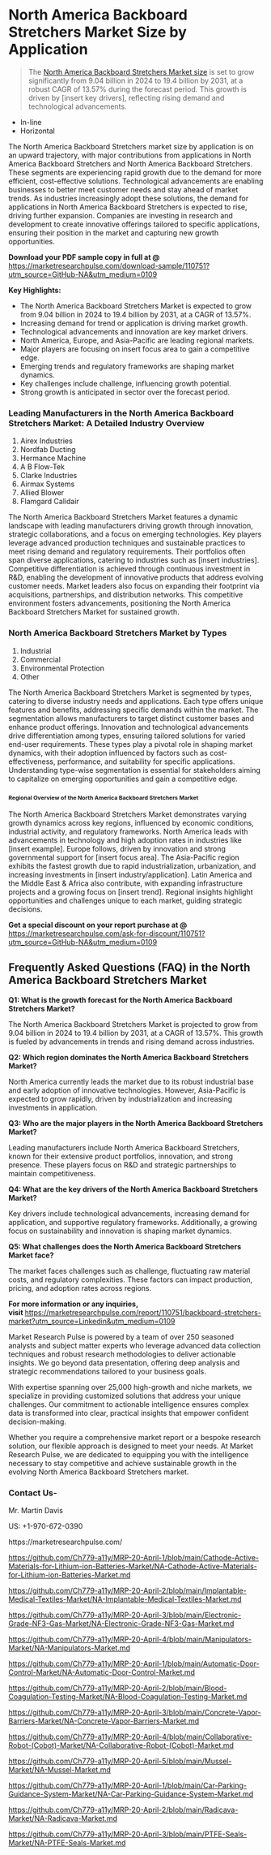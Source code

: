 <h1>North America Backboard Stretchers Market&nbsp;Size by Application</h1><blockquote><p>The <a href="https://marketresearchpulse.com/download-sample/110751?utm_source=GitHub-NA&amp;utm_medium=0109">North America Backboard Stretchers Market size</a> is set to grow significantly from 9.04 billion in 2024 to 19.4 billion by 2031, at a robust CAGR of 13.57% during the forecast period. This growth is driven by [insert key drivers], reflecting rising demand and technological advancements.</p></blockquote><ul><li>In-line<li> Horizontal</li></ul><p>The North America Backboard Stretchers market size by application is on an upward trajectory, with major contributions from applications in North America Backboard Stretchers and North America Backboard Stretchers. These segments are experiencing rapid growth due to the demand for more efficient, cost-effective solutions. Technological advancements are enabling businesses to better meet customer needs and stay ahead of market trends. As industries increasingly adopt these solutions, the demand for applications in North America Backboard Stretchers is expected to rise, driving further expansion. Companies are investing in research and development to create innovative offerings tailored to specific applications, ensuring their position in the market and capturing new growth opportunities.</p><p><strong>Download your PDF sample copy in full at @ </strong><a href="https://marketresearchpulse.com/download-sample/110751?utm_source=GitHub-NA&amp;utm_medium=0109">https://marketresearchpulse.com/download-sample/110751?utm_source=GitHub-NA&amp;utm_medium=0109</a></p><p><strong>Key Highlights: </strong></p><ul><li>The North America Backboard Stretchers Market is expected to grow from 9.04 billion in 2024 to 19.4 billion by 2031, at a CAGR of 13.57%.</li><li>Increasing demand for trend or application is driving market growth.</li><li>Technological advancements and innovation are key market drivers.</li><li>North America, Europe, and Asia-Pacific are leading regional markets.</li><li>Major players are focusing on insert focus area to gain a competitive edge.</li><li>Emerging trends and regulatory frameworks are shaping market dynamics.</li><li>Key challenges include challenge, influencing growth potential.</li><li>Strong growth is anticipated in sector over the forecast period.</li></ul><h3>Leading Manufacturers in the North America Backboard Stretchers Market: A Detailed Industry Overview</h3><ol><li>Airex Industries</li><li>Nordfab Ducting</li><li>Hermance Machine</li><li>A B Flow-Tek</li><li>Clarke Industries</li><li>Airmax Systems</li><li>Allied Blower</li><li>Flamgard Calidair</li></ol><div class="flex max-w-full flex-col flex-grow"><div class="min-h-8 text-message flex w-full flex-col items-end gap-2 whitespace-normal break-words [.text-message+&amp;]:mt-5" dir="auto" data-message-author-role="assistant" data-message-id="fd8432e4-4910-450d-b182-61b7bfb0a01f" data-message-model-slug="gpt-4o"><div class="flex w-full flex-col gap-1 empty:hidden first:pt-[3px]"><div class="markdown prose w-full break-words dark:prose-invert light"><p>The North America Backboard Stretchers Market features a dynamic landscape with leading manufacturers driving growth through innovation, strategic collaborations, and a focus on emerging technologies. Key players leverage advanced production techniques and sustainable practices to meet rising demand and regulatory requirements. Their portfolios often span diverse applications, catering to industries such as [insert industries]. Competitive differentiation is achieved through continuous investment in R&amp;D, enabling the development of innovative products that address evolving customer needs. Market leaders also focus on expanding their footprint via acquisitions, partnerships, and distribution networks. This competitive environment fosters advancements, positioning the North America Backboard Stretchers Market for sustained growth.</p></div></div></div></div><h3>North America Backboard Stretchers Market by Types</h3><ol><li>Industrial<li> Commercial<li> Environmental Protection<li> Other</li></ol><div class="flex max-w-full flex-col flex-grow"><div class="min-h-8 text-message flex w-full flex-col items-end gap-2 whitespace-normal break-words [.text-message+&amp;]:mt-5" dir="auto" data-message-author-role="assistant" data-message-id="084470be-0bb7-4664-bddf-5156b4f41249" data-message-model-slug="gpt-4o-mini"><div class="flex w-full flex-col gap-1 empty:hidden first:pt-[3px]"><div class="markdown prose w-full break-words dark:prose-invert light"><p>The North America Backboard Stretchers Market is segmented by types, catering to diverse industry needs and applications. Each type offers unique features and benefits, addressing specific demands within the market. The segmentation allows manufacturers to target distinct customer bases and enhance product offerings. Innovation and technological advancements drive differentiation among types, ensuring tailored solutions for varied end-user requirements. These types play a pivotal role in shaping market dynamics, with their adoption influenced by factors such as cost-effectiveness, performance, and suitability for specific applications. Understanding type-wise segmentation is essential for stakeholders aiming to capitalize on emerging opportunities and gain a competitive edge.</p></div></div></div></div><h3><span style="font-size: 11px;">Regional Overview of the North America Backboard Stretchers Market</span></h3><div class="flex max-w-full flex-col flex-grow"><div class="min-h-8 text-message flex w-full flex-col items-end gap-2 whitespace-normal break-words [.text-message+&amp;]:mt-5" dir="auto" data-message-author-role="assistant" data-message-id="e9038762-ce64-4e30-91c9-9bd413514231" data-message-model-slug="gpt-4o-mini"><div class="flex w-full flex-col gap-1 empty:hidden first:pt-[3px]"><div class="markdown prose w-full break-words dark:prose-invert light"><p>The North America Backboard Stretchers Market demonstrates varying growth dynamics across key regions, influenced by economic conditions, industrial activity, and regulatory frameworks. North America leads with advancements in technology and high adoption rates in industries like [insert example]. Europe follows, driven by innovation and strong governmental support for [insert focus area]. The Asia-Pacific region exhibits the fastest growth due to rapid industrialization, urbanization, and increasing investments in [insert industry/application]. Latin America and the Middle East &amp; Africa also contribute, with expanding infrastructure projects and a growing focus on [insert trend]. Regional insights highlight opportunities and challenges unique to each market, guiding strategic decisions.</p></div></div></div></div><p><strong>Get a special discount on your report purchase at @ </strong><a href="https://marketresearchpulse.com/ask-for-discount/110751?utm_source=GitHub-NA&amp;utm_medium=0109">https://marketresearchpulse.com/ask-for-discount/110751?utm_source=GitHub-NA&amp;utm_medium=0109</a></p><h2>Frequently Asked Questions (FAQ) in the North America Backboard Stretchers Market</h2><p><strong>Q1: What is the growth forecast for the North America Backboard Stretchers Market?</strong></p><p>The North America Backboard Stretchers Market is projected to grow from 9.04 billion in 2024 to 19.4 billion by 2031, at a CAGR of 13.57%. This growth is fueled by advancements in trends and rising demand across industries.</p><p><strong>Q2: Which region dominates the North America Backboard Stretchers Market?</strong></p><p>North America currently leads the market due to its robust industrial base and early adoption of innovative technologies. However, Asia-Pacific is expected to grow rapidly, driven by industrialization and increasing investments in application.</p><p><strong>Q3: Who are the major players in the North America Backboard Stretchers Market?</strong></p><p>Leading manufacturers include North America Backboard Stretchers, known for their extensive product portfolios, innovation, and strong presence. These players focus on R&amp;D and strategic partnerships to maintain competitiveness.</p><p><strong>Q4: What are the key drivers of the North America Backboard Stretchers Market?</strong></p><p>Key drivers include technological advancements, increasing demand for application, and supportive regulatory frameworks. Additionally, a growing focus on sustainability and innovation is shaping market dynamics.</p><p><strong>Q5: What challenges does the North America Backboard Stretchers Market face?</strong></p><p>The market faces challenges such as challenge, fluctuating raw material costs, and regulatory complexities. These factors can impact production, pricing, and adoption rates across regions.</p><p><strong>For more information or any inquiries, visit&nbsp;</strong><a href="https://marketresearchpulse.com/report/110751/backboard-stretchers-market?utm_source=Linkedin&utm_medium=0109">https://marketresearchpulse.com/report/110751/backboard-stretchers-market?utm_source=Linkedin&utm_medium=0109</a></p><p>Market Research Pulse is powered by a team of over 250 seasoned analysts and subject matter experts who leverage advanced data collection techniques and robust research methodologies to deliver actionable insights. We go beyond data presentation, offering deep analysis and strategic recommendations tailored to your business goals.</p><p>With expertise spanning over 25,000 high-growth and niche markets, we specialize in providing customized solutions that address your unique challenges. Our commitment to actionable intelligence ensures complex data is transformed into clear, practical insights that empower confident decision-making.</p><p>Whether you require a comprehensive market report or a bespoke research solution, our flexible approach is designed to meet your needs. At Market Research Pulse, we are dedicated to equipping you with the intelligence necessary to stay competitive and achieve sustainable growth in the evolving North America Backboard Stretchers market.</p><h3><strong>Contact Us-</strong></h3><p>Mr. Martin Davis</p><p>US: +1-970-672-0390</p><p>https://marketresearchpulse.com/</p><p><a href="https://github.com/Ch779-a11y/MRP-20-April-1/blob/main/Cathode-Active-Materials-for-Lithium-ion-Batteries-Market/NA-Cathode-Active-Materials-for-Lithium-ion-Batteries-Market.md">https://github.com/Ch779-a11y/MRP-20-April-1/blob/main/Cathode-Active-Materials-for-Lithium-ion-Batteries-Market/NA-Cathode-Active-Materials-for-Lithium-ion-Batteries-Market.md</a></p><p><a href="https://github.com/Ch779-a11y/MRP-20-April-2/blob/main/Implantable-Medical-Textiles-Market/NA-Implantable-Medical-Textiles-Market.md">https://github.com/Ch779-a11y/MRP-20-April-2/blob/main/Implantable-Medical-Textiles-Market/NA-Implantable-Medical-Textiles-Market.md</a></p><p><a href="https://github.com/Ch779-a11y/MRP-20-April-3/blob/main/Electronic-Grade-NF3-Gas-Market/NA-Electronic-Grade-NF3-Gas-Market.md">https://github.com/Ch779-a11y/MRP-20-April-3/blob/main/Electronic-Grade-NF3-Gas-Market/NA-Electronic-Grade-NF3-Gas-Market.md</a></p><p><a href="https://github.com/Ch779-a11y/MRP-20-April-4/blob/main/Manipulators-Market/NA-Manipulators-Market.md">https://github.com/Ch779-a11y/MRP-20-April-4/blob/main/Manipulators-Market/NA-Manipulators-Market.md</a></p><p><a href="https://github.com/Ch779-a11y/MRP-20-April-1/blob/main/Automatic-Door-Control-Market/NA-Automatic-Door-Control-Market.md">https://github.com/Ch779-a11y/MRP-20-April-1/blob/main/Automatic-Door-Control-Market/NA-Automatic-Door-Control-Market.md</a></p><p><a href="https://github.com/Ch779-a11y/MRP-20-April-2/blob/main/Blood-Coagulation-Testing-Market/NA-Blood-Coagulation-Testing-Market.md">https://github.com/Ch779-a11y/MRP-20-April-2/blob/main/Blood-Coagulation-Testing-Market/NA-Blood-Coagulation-Testing-Market.md</a></p><p><a href="https://github.com/Ch779-a11y/MRP-20-April-3/blob/main/Concrete-Vapor-Barriers-Market/NA-Concrete-Vapor-Barriers-Market.md">https://github.com/Ch779-a11y/MRP-20-April-3/blob/main/Concrete-Vapor-Barriers-Market/NA-Concrete-Vapor-Barriers-Market.md</a></p><p><a href="https://github.com/Ch779-a11y/MRP-20-April-4/blob/main/Collaborative-Robot-(Cobot)-Market/NA-Collaborative-Robot-(Cobot)-Market.md">https://github.com/Ch779-a11y/MRP-20-April-4/blob/main/Collaborative-Robot-(Cobot)-Market/NA-Collaborative-Robot-(Cobot)-Market.md</a></p><p><a href="https://github.com/Ch779-a11y/MRP-20-April-5/blob/main/Mussel-Market/NA-Mussel-Market.md">https://github.com/Ch779-a11y/MRP-20-April-5/blob/main/Mussel-Market/NA-Mussel-Market.md</a></p><p><a href="https://github.com/Ch779-a11y/MRP-20-April-1/blob/main/Car-Parking-Guidance-System-Market/NA-Car-Parking-Guidance-System-Market.md">https://github.com/Ch779-a11y/MRP-20-April-1/blob/main/Car-Parking-Guidance-System-Market/NA-Car-Parking-Guidance-System-Market.md</a></p><p><a href="https://github.com/Ch779-a11y/MRP-20-April-2/blob/main/Radicava-Market/NA-Radicava-Market.md">https://github.com/Ch779-a11y/MRP-20-April-2/blob/main/Radicava-Market/NA-Radicava-Market.md</a></p><p><a href="https://github.com/Ch779-a11y/MRP-20-April-3/blob/main/PTFE-Seals-Market/NA-PTFE-Seals-Market.md">https://github.com/Ch779-a11y/MRP-20-April-3/blob/main/PTFE-Seals-Market/NA-PTFE-Seals-Market.md</a></p>
